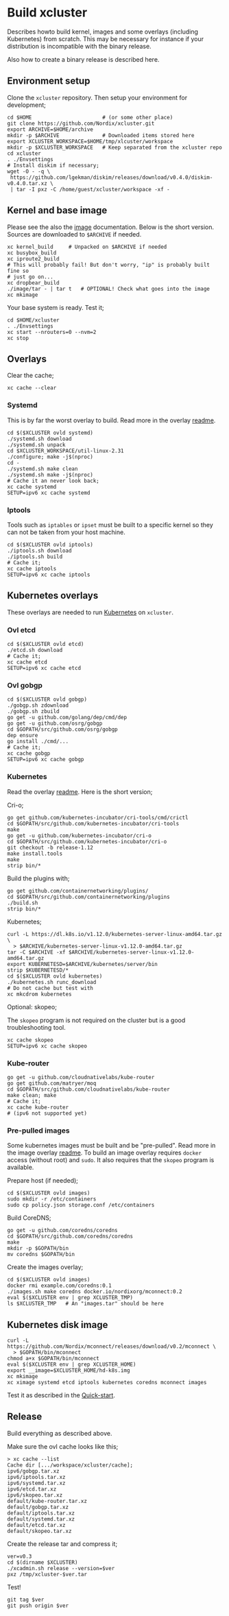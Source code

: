 # Build xcluster

Describes howto build kernel, images and some overlays (including
Kubernetes) from scratch. This may be necessary for instance if your
distribution is incompatible with the binary release.

Also how to create a binary release is described here.

## Environment setup

Clone the `xcluster` repository. Then setup your environment for
development;

```
cd $HOME                       # (or some other place)
git clone https://github.com/Nordix/xcluster.git
export ARCHIVE=$HOME/archive
mkdir -p $ARCHIVE              # Downloaded items stored here
export XCLUSTER_WORKSPACE=$HOME/tmp/xlcuster/workspace
mkdir -p $XCLUSTER_WORKSPACE   # Keep separated from the xcluster repo
cd xcluster
. ./Envsettings
# Install diskim if necessary;
wget -O - -q \
 https://github.com/lgekman/diskim/releases/download/v0.4.0/diskim-v0.4.0.tar.xz \
 | tar -I pxz -C /home/guest/xcluster/workspace -xf -
```

## Kernel and base image

Please see the also the [image](image.md) documentation. Below is the
short version. Sources are downloaded to `$ARCHIVE` if needed.

```
xc kernel_build     # Unpacked on $ARCHIVE if needed
xc busybox_build
xc iproute2_build
# This will probably fail! But don't worry, "ip" is probably built fine so
# just go on...
xc dropbear_build
./image/tar - | tar t   # OPTIONAL! Check what goes into the image
xc mkimage
```

Your base system is ready. Test it;

```
cd $HOME/xcluster
. ./Envsettings
xc start --nrouters=0 --nvm=2
xc stop
```

## Overlays

Clear the cache;

```
xc cache --clear
```

### Systemd

This is by far the worst overlay to build. Read more in the overlay
[readme](../ovl/systemd/README.md).

```
cd $($XCLUSTER ovld systemd)
./systemd.sh download
./systemd.sh unpack
cd $XCLUSTER_WORKSPACE/util-linux-2.31
./configure; make -j$(nproc)
cd -
./systemd.sh make clean
./systemd.sh make -j$(nproc)
# Cache it an never look back;
xc cache systemd
SETUP=ipv6 xc cache systemd
```

### Iptools

Tools such as `iptables` or `ipset` must be built to a specific kernel
so they can not be taken from your host machine.

```
cd $($XCLUSTER ovld iptools)
./iptools.sh download
./iptools.sh build
# Cache it;
xc cache iptools
SETUP=ipv6 xc cache iptools
```

## Kubernetes overlays

These overlays are needed to run [Kubernetes](https://kubernetes.io/)
on `xcluster`.


### Ovl etcd

```
cd $($XCLUSTER ovld etcd)
./etcd.sh download
# Cache it;
xc cache etcd
SETUP=ipv6 xc cache etcd
```

### Ovl gobgp

```
cd $($XCLUSTER ovld gobgp)
./gobgp.sh zdownload
./gobgp.sh zbuild
go get -u github.com/golang/dep/cmd/dep
go get -u github.com/osrg/gobgp
cd $GOPATH/src/github.com/osrg/gobgp
dep ensure
go install ./cmd/...
# Cache it;
xc cache gobgp
SETUP=ipv6 xc cache gobgp
```

### Kubernetes

Read the overlay [readme](../ovl/kubernetes/README.md). Here is the
short version;

Cri-o;

```
go get github.com/kubernetes-incubator/cri-tools/cmd/crictl
cd $GOPATH/src/github.com/kubernetes-incubator/cri-tools
make
go get -u github.com/kubernetes-incubator/cri-o
cd $GOPATH/src/github.com/kubernetes-incubator/cri-o
git checkout -b release-1.12
make install.tools
make
strip bin/*
```

Build the plugins with;

```
go get github.com/containernetworking/plugins/
cd $GOPATH/src/github.com/containernetworking/plugins
./build.sh
strip bin/*
```

Kubernetes;

```
curl -L https://dl.k8s.io/v1.12.0/kubernetes-server-linux-amd64.tar.gz \
  > $ARCHIVE/kubernetes-server-linux-v1.12.0-amd64.tar.gz
tar -C $ARCHIVE -xf $ARCHIVE/kubernetes-server-linux-v1.12.0-amd64.tar.gz
export KUBERNETESD=$ARCHIVE/kubernetes/server/bin
strip $KUBERNETESD/*
cd $($XCLUSTER ovld kubernetes)
./kubernetes.sh runc_download
# Do not cache but test with
xc mkcdrom kubernetes
```

Optional: skopeo;

The `skopeo` program is not required on the cluster but is a good
troubleshooting tool.

```
xc cache skopeo
SETUP=ipv6 xc cache skopeo
```

### Kube-router

```
go get -u github.com/cloudnativelabs/kube-router
go get github.com/matryer/moq
cd $GOPATH/src/github.com/cloudnativelabs/kube-router
make clean; make
# Cache it;
xc cache kube-router
# (ipv6 not supported yet)
```

### Pre-pulled images

Some kubernetes images must be built and be "pre-pulled". Read more in
the image overlay [readme](../ovl/images/README.md). To build an image
overlay requires `docker` access (without root) and `sudo`. It also
requires that the `skopeo` program is available.

Prepare host (if needed);

```
cd $($XCLUSTER ovld images)
sudo mkdir -r /etc/containers
sudo cp policy.json storage.conf /etc/containers
```

Build CoreDNS;

```
go get -u github.com/coredns/coredns
cd $GOPATH/src/github.com/coredns/coredns
make
mkdir -p $GOPATH/bin
mv coredns $GOPATH/bin
```

Create the images overlay;

```
cd $($XCLUSTER ovld images)
docker rmi example.com/coredns:0.1
./images.sh make coredns docker.io/nordixorg/mconnect:0.2
eval $($XCLUSTER env | grep XCLUSTER_TMP)
ls $XCLUSTER_TMP   # An "images.tar" should be here
```

## Kubernetes disk image

```
curl -L https://github.com/Nordix/mconnect/releases/download/v0.2/mconnect \
  > $GOPATH/bin/mconnect
chmod a+x $GOPATH/bin/mconnect
eval $($XCLUSTER env | grep XCLUSTER_HOME)
export __image=$XCLUSTER_HOME/hd-k8s.img
xc mkimage
xc ximage systemd etcd iptools kubernetes coredns mconnect images
```

Test it as described in the [Quick-start](../README.md#quick-start).

## Release

Build everything as described above.

Make sure the ovl cache looks like this;

```
> xc cache --list
Cache dir [.../workspace/xcluster/cache];
ipv6/gobgp.tar.xz
ipv6/iptools.tar.xz
ipv6/systemd.tar.xz
ipv6/etcd.tar.xz
ipv6/skopeo.tar.xz
default/kube-router.tar.xz
default/gobgp.tar.xz
default/iptools.tar.xz
default/systemd.tar.xz
default/etcd.tar.xz
default/skopeo.tar.xz
```

Create the release tar and compress it;

```
ver=v0.3
cd $(dirname $XCLUSTER)
./xcadmin.sh release --version=$ver
pxz /tmp/xcluster-$ver.tar
```

Test!

```
git tag $ver
git push origin $ver
```
